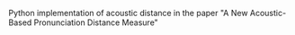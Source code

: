 Python implementation of acoustic distance in the paper "A New Acoustic-Based Pronunciation Distance Measure"
